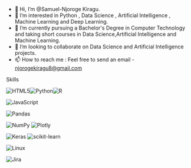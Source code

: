 - 👋 Hi, I’m @Samuel-Njoroge Kiragu.
- 👀 I’m interested in Python , Data Science , Artificial Intelligence , Machine Learning and Deep Learning.
- 🌱 I’m currently pursuing a Bachelor's Degree in Computer Technology and taking short courses in Data Science,Artificial Intelligence and Machine Learning. 
- 💞️ I’m looking to collaborate on Data Science and Artificial Intelligence projects.
- 📫 How to reach me :  Feel free to send an email -  njorogekiragu8@gmail.com

Skills

![HTML5](https://img.shields.io/badge/html5-%23E34F26.svg?style=for-the-badge&logo=html5&logoColor=white)![Python](https://img.shields.io/badge/python-3670A0?style=for-the-badge&logo=python&logoColor=ffdd54)![R](https://img.shields.io/badge/r-%23276DC3.svg?style=for-the-badge&logo=r&logoColor=white)

![JavaScript](https://img.shields.io/badge/javascript-%23323330.svg?style=for-the-badge&logo=javascript&logoColor=%23F7DF1E)

![Pandas](https://img.shields.io/badge/pandas-%23150458.svg?style=for-the-badge&logo=pandas&logoColor=white)

![NumPy](https://img.shields.io/badge/numpy-%23013243.svg?style=for-the-badge&logo=numpy&logoColor=white)
![Plotly](https://img.shields.io/badge/Plotly-%233F4F75.svg?style=for-the-badge&logo=plotly&logoColor=white)


![Keras](https://img.shields.io/badge/Keras-%23D00000.svg?style=for-the-badge&logo=Keras&logoColor=white)
![scikit-learn](https://img.shields.io/badge/scikit--learn-%23F7931E.svg?style=for-the-badge&logo=scikit-learn&logoColor=white)

![Linux](https://img.shields.io/badge/Linux-FCC624?style=for-the-badge&logo=linux&logoColor=black)

![Jira](https://img.shields.io/badge/jira-%230A0FFF.svg?style=for-the-badge&logo=jira&logoColor=white)
